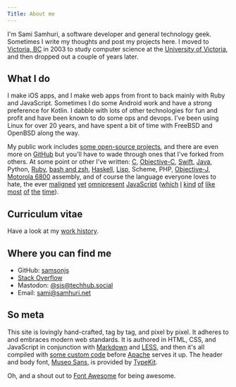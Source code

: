 ```yaml
---
Title: About me
---
```


I'm Sami Samhuri, a software developer and general technology geek. Sometimes I write my thoughts and post my projects here. I moved to [Victoria, BC][vic] in 2003 to study computer science at the [University of Victoria][uvic], and then dropped out a couple of years later.

[vic]: http://en.wikipedia.org/wiki/Victoria,_British_Columbia
[uvic]: http://uvic.ca


## What I do

I make iOS apps, and I make web apps from front to back mainly with Ruby and JavaScript. Sometimes I do some Android work and have a strong preference for Kotlin. I dabble with lots of other technologies for fun and profit and have been known to do some ops and devops. I've been using Linux for over 20 years, and have spent a bit of time with FreeBSD and OpenBSD along the way.

My public work includes [some open-source projects][proj], and there are even more on [GitHub][] but you'll have to wade through ones that I've forked from others. At some point or other I've written: [C][], [Objective-C][objc], [Swift][], [Java][], Python, [Ruby][], [bash and zsh][sh], [Haskell][], [Lisp][], Scheme, PHP, [Objective-J][objj], [Motorola 6800][m6800] assembly, and of course the language everyone loves to hate, the ever [maligned][pusher] [yet][repl-edit] [omnipresent][format] [JavaScript][strftime] ([which][nw] [I][kwikemon] [kind][deferred] [of][gitter] [like][batteries] [most][deferredviz] [of][elisp] [the][mojoext] [time][node]).

[proj]: /projects
[GitHub]: https://github.com/samsonjs
[C]: /projects/lake
[objc]: https://github.com/samsonjs/samhuri.net-ios
[Swift]: https://github.com/krzysztofzablocki/KZLinkedConsole/commits?author=samsonjs
[Java]: /i-dont-write-java-for-fun
[Ruby]: /projects/compiler
[Haskell]: https://github.com/samsonjs/elschemo
[Lisp]: /projects/cheat.el
[objj]: https://github.com/samsonjs/cpwebsocket
[sh]: https://github.com/samsonjs/bin
[m6800]: https://en.wikipedia.org/wiki/Motorola_6800_family
[strftime]: /projects/strftime
[format]: https://github.com/samsonjs/format
[node]: https://github.com/samsonjs/node/commits?author=samsonjs
[repl-edit]: https://github.com/samsonjs/repl-edit
[pusher]: https://github.com/samsonjs/ThePusher
[nw]: https://github.com/samsonjs/NorthWatcher
[kwikemon]: https://github.com/samsonjs/kwikemon
[deferred]: https://github.com/samsonjs/deferred-js
[gitter]: https://github.com/samsonjs/gitter
[batteries]: https://github.com/samsonjs/batteries
[deferredviz]: https://github.com/samsonjs/DeferredVis-server
[elisp]: https://github.com/samsonjs/elisp.js
[mojoext]: https://github.com/samsonjs/Mojo.Ext

## Curriculum vitae

Have a look at my [work history](/cv).

## Where you can find me

- GitHub: [samsonjs][gh]
- [Stack Overflow][so]
- Mastodon: [@sjs@techhub.social][mastodon]
- Email: [sami@samhuri.net][email]

[gh]: https://github.com/samsonjs
[so]: https://stackoverflow.com/users/188752/sami-samhuri
[mastodon]: https://techhub.social/@sjs
[twttr]: https://twitter.com/_sjs
[ig]: https://www.instagram.com/samsonjs/
[email]: mailto:sami@samhuri.net

## So meta

This site is lovingly hand-crafted, tag by tag, and pixel by pixel. It adheres to and embraces modern web standards. It is authored in HTML, CSS, and JavaScript in conjunction with [Markdown][Markdown] and [LESS][], and then it's all compiled with [some custom code][samhuri.net] before [Apache][] serves it up. The header and body font, [Museo Sans][Museo], is provided by [TypeKit][].

[Markdown]: http://daringfireball.net/projects/markdown/
[LESS]: http://lesscss.org
[samhuri.net]: https://github.com/samsonjs/samhuri.net
[Apache]: http://apache.org
[Museo]: http://www.exljbris.com/museosans.html
[TypeKit]: https://typekit.com/fonts

Oh, and a shout out to [Font Awesome][fa] for being awesome. <i class="fa fa-thumbs-up" style="color: #ccc"></i>

[fa]: http://fontawesome.io
